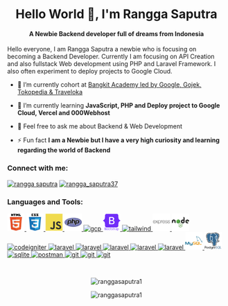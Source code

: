 <h1 align="center">Hello World 👋, I'm Rangga Saputra</h1>
<h4 align="center">A Newbie Backend developer full of dreams from Indonesia</h4>
<p alighn="center">Hello everyone, I am Rangga Saputra a newbie who is focusing on becoming a Backend Developer. Currently I am focusing on API Creation and also fullstack Web development using PHP and Laravel Framework. I also often experiment to deploy projects to Google Cloud.</p>

- 🔭 I’m currently cohort at [Bangkit Academy led by Google, Gojek, Tokopedia & Traveloka](https://grow.google/intl/id_id/bangkit/?tab=cloud-computing)

- 🌱 I’m currently learning **JavaScript, PHP and Deploy project to Google Cloud, Vercel and 000Webhost**

- 💬 Feel free to ask me about Backend & Web Development

- ⚡ Fun fact **I am a Newbie but I have a very high curiosity and learning regarding the world of Backend**
<h3 align="left">Connect with me:</h3>
<p align="left">
<a href="https://www.linkedin.com/in/rangga-saputra-701516294" target="blank"><img align="center" src="https://raw.githubusercontent.com/rahuldkjain/github-profile-readme-generator/master/src/images/icons/Social/linked-in-alt.svg" alt="rangga saputra" height="30" width="40" /></a>
<a href="https://www.instagram.com/rangga_saputra37/" target="blank"><img align="center" src="https://raw.githubusercontent.com/rahuldkjain/github-profile-readme-generator/master/src/images/icons/Social/instagram.svg" alt="rangga_saputra37" height="30" width="40" /></a>
</p>

<h3 align="left">Languages and Tools:</h3>
<p align="left"> 
  <a href="https://www.w3.org/html/" target="_blank" rel="noreferrer"> <img src="https://raw.githubusercontent.com/devicons/devicon/master/icons/html5/html5-original-wordmark.svg" alt="html5" width="40" height="40"/> </a>
  <a href="https://www.w3schools.com/css/" target="_blank" rel="noreferrer"> <img src="https://raw.githubusercontent.com/devicons/devicon/master/icons/css3/css3-original-wordmark.svg" alt="css3" width="40" height="40"/> </a>
  <a href="https://developer.mozilla.org/en-US/docs/Web/JavaScript" target="_blank" rel="noreferrer"> <img src="https://raw.githubusercontent.com/devicons/devicon/master/icons/javascript/javascript-original.svg" alt="javascript" width="40" height="40"/> </a>
  <a href="https://www.php.net" target="_blank" rel="noreferrer"> <img src="https://raw.githubusercontent.com/devicons/devicon/master/icons/php/php-original.svg" alt="php" width="40" height="40"/> </a>
  <a href="https://cloud.google.com" target="_blank" rel="noreferrer"> <img src="https://www.vectorlogo.zone/logos/google_cloud/google_cloud-icon.svg" alt="gcp" width="40" height="40"/></a><a href="https://getbootstrap.com" target="_blank" rel="noreferrer"> <img src="https://raw.githubusercontent.com/devicons/devicon/master/icons/bootstrap/bootstrap-plain-wordmark.svg" alt="bootstrap" width="40" height="40"/> </a>
  <a href="https://tailwindcss.com/" target="_blank" rel="noreferrer"> <img src="https://www.vectorlogo.zone/logos/tailwindcss/tailwindcss-icon.svg" alt="tailwind" width="40" height="40"/> </a>
  <a href="https://expressjs.com" target="_blank" rel="noreferrer"> <img src="https://raw.githubusercontent.com/devicons/devicon/master/icons/express/express-original-wordmark.svg" alt="express" width="40" height="40"/> </a>
  <a href="https://nodejs.org" target="_blank" rel="noreferrer"> <img src="https://raw.githubusercontent.com/devicons/devicon/master/icons/nodejs/nodejs-original-wordmark.svg" alt="nodejs" width="40" height="40"/> </a>
  <a href="https://codeigniter.com" target="_blank" rel="noreferrer"> <img src="https://cdn.worldvectorlogo.com/logos/codeigniter.svg" alt="codeigniter" width="40" height="40"/> </a> 
  <a href="https://laravel.com/" target="_blank" rel="noreferrer"> <img src="https://upload.wikimedia.org/wikipedia/commons/thumb/9/9a/Laravel.svg/985px-Laravel.svg.png" alt="laravel" width="40" height="40"/> </a>
  <a href="https://herd.laravel.com/" target="_blank" rel="noreferrer"> <img src="https://herd.laravel.com/images/appicon.png" alt="laravel" width="40" height="40" padding="10px"/> </a>
  <a href="https://www.apachefriends.org/" target="_blank" rel="noreferrer"> <img src="https://cdn.worldvectorlogo.com/logos/xampp.svg" alt="laravel" width="33" height="33" padding="5px"> </a>
  <a href="https://laragon.org/" target="_blank" rel="noreferrer"> <img src="https://cdn.worldvectorlogo.com/logos/laragon.svg" alt="laravel" width="33" height="33" padding="5px"> </a>
  <a href="https://tableplus.com/" target="_blank" rel="noreferrer"> <img src="https://seeklogo.com/images/T/tableplus-logo-A6F008C1CC-seeklogo.com.png" alt="laravel" width="33" height="33" padding="5px"> </a>
  <a href="https://www.mysql.com/" target="_blank" rel="noreferrer"> <img src="https://raw.githubusercontent.com/devicons/devicon/master/icons/mysql/mysql-original-wordmark.svg" alt="mysql" width="40" height="40"/> </a>
  <a href="https://www.postgresql.org" target="_blank" rel="noreferrer"> <img src="https://raw.githubusercontent.com/devicons/devicon/master/icons/postgresql/postgresql-original-wordmark.svg" alt="postgresql" width="40" height="40"/></a><a href="https://www.sqlite.org/" target="_blank" rel="noreferrer"> <img src="https://www.vectorlogo.zone/logos/sqlite/sqlite-icon.svg" alt="sqlite" width="40" height="40"/> </a>
  <a href="https://postman.com" target="_blank" rel="noreferrer"> <img src="https://www.vectorlogo.zone/logos/getpostman/getpostman-icon.svg" alt="postman" width="40" height="40"/> </a>
   <a href="https://id.000webhost.com/" target="_blank" rel="noreferrer"> <img src="https://encrypted-tbn0.gstatic.com/images?q=tbn:ANd9GcS7BDpV0E0Pp2Rgsuj_x61V2RZBgC3VEdhVsXA0mZB8FA&s" alt="git" width="40" height="40"/> </a>
  <a href="https://vercel.com/" target="_blank" rel="noreferrer"> <img src="https://pipedream.com/s.v0/app_XaLh2x/logo/orig" alt="git" width="40" height="40"/> </a>
  <a href="https://git-scm.com/" target="_blank" rel="noreferrer"> <img src="https://www.vectorlogo.zone/logos/git-scm/git-scm-icon.svg" alt="git" width="40" height="40"/></a>
 
</p> <br>


<div align="center">

  <p><img src="https://github-readme-stats.vercel.app/api/top-langs?username=ranggasaputra1&show_icons=true&locale=en&layout=compact" alt="ranggasaputra1" /></p>


  <p><img src="https://github-readme-streak-stats.herokuapp.com/?user=ranggasaputra1&" alt="ranggasaputra1" /></p>

</div>
